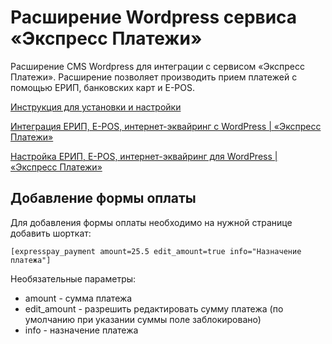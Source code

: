 ﻿# Расширение Wordpress сервиса «Экспресс Платежи»
Расширение CMS Wordpress для интеграции с сервисом «Экспресс Платежи». Расширение позволяет производить прием платежей с помощью ЕРИП, банковских карт и E-POS.

<a href="https://express-pay.by/cms-extensions/wordpress">Инструкция для установки и настройки</a>

<a href="https://www.youtube.com/watch?v=0RsAf3pkSHc">Интеграция ЕРИП, E-POS, интернет-эквайринг с WordPress | «Экспресс Платежи»</a>

<a href="https://www.youtube.com/watch?v=ixbT9cL8FBE">Настройка ЕРИП, E-POS, интернет-эквайринг для WordPress | «Экспресс Платежи»</a>

## Добавление формы оплаты
Для добавления формы оплаты необходимо на нужной странице добавить шорткат:
```
[expresspay_payment amount=25.5 edit_amount=true info="Назначение платежа"]
```
Необязательные параметры:
* amount - сумма платежа
* edit_amount - разрешить редактировать сумму платежа (по умолчанию при указании суммы поле заблокировано)
* info - назначение платежа
